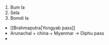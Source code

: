 1. Bum la
2. Sela 
3. Bomdi la

- [[Brahmaputra|Yongyab pass]]
- Arunachal + china + Myanmar -> Diphu pass
- 